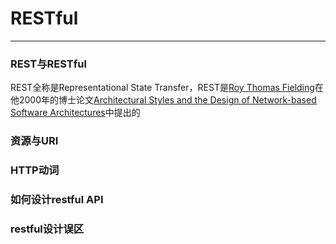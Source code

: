 # RESTful 
---
### REST与RESTful
REST全称是Representational State Transfer，REST是[Roy Thomas Fielding](https://en.wikipedia.org/wiki/Roy_Fielding)在他2000年的博士论文[Architectural Styles and the Design of Network-based Software Architectures](https://www.ics.uci.edu/~fielding/pubs/dissertation/top.htm)中提出的

### 资源与URI

### HTTP动词

### 如何设计restful API

### restful设计误区
